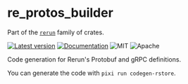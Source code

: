 # re_protos_builder

Part of the [`rerun`](https://github.com/rerun-io/rerun) family of crates.

[![Latest version](https://img.shields.io/crates/v/re_protos_builder.svg)](https://crates.io/crates/re_protos_builder)
[![Documentation](https://docs.rs/re_protos_builder/badge.svg)](https://docs.rs/re_protos_builder)
![MIT](https://img.shields.io/badge/license-MIT-blue.svg)
![Apache](https://img.shields.io/badge/license-Apache-blue.svg)

Code generation for Rerun's Protobuf and gRPC definitions.

You can generate the code with `pixi run codegen-rstore`.
